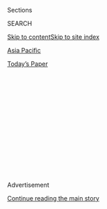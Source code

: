 <div id="app">

<div>

<div>

<div>

<div class="NYTAppHideMasthead css-1q2w90k e1suatyy0">

<div class="section css-ui9rw0 e1suatyy2">

<div class="css-eph4ug er09x8g0">

<div class="css-6n7j50">

</div>

<span class="css-1dv1kvn">Sections</span>

<div class="css-10488qs">

<span class="css-1dv1kvn">SEARCH</span>

</div>

[Skip to content](#site-content)[Skip to site index](#site-index)

</div>

<div id="masthead-section-label" class="css-1wr3we4 eaxe0e00">

[Asia
Pacific](https://www.nytimes3xbfgragh.onion/section/world/asia)

</div>

<div class="css-10698na e1huz5gh0">

</div>

</div>

<div id="masthead-bar-one" class="section hasLinks css-15hmgas e1csuq9d3">

<div class="css-uqyvli e1csuq9d0">

</div>

<div class="css-1uqjmks e1csuq9d1">

</div>

<div class="css-9e9ivx">

[](https://myaccount.nytimes3xbfgragh.onion/auth/login?response_type=cookie&client_id=vi)

</div>

<div class="css-1bvtpon e1csuq9d2">

[Today’s
Paper](https://www.nytimes3xbfgragh.onion/section/todayspaper)

</div>

</div>

</div>

</div>

<div data-aria-hidden="false">

<div id="site-content" data-role="main">

<div>

<div class="css-1aor85t" style="opacity:0.000000001;z-index:-1;visibility:hidden">

<div class="css-1hqnpie">

<div class="css-epjblv">

<span class="css-17xtcya">[Asia
Pacific](/section/world/asia)</span><span class="css-x15j1o">|</span><span class="css-fwqvlz">South
Korea’s Blacklist of Artists Adds to Outrage Over Presidential
Scandal</span>

</div>

<div class="css-k008qs">

<div class="css-1iwv8en">

<span class="css-18z7m18"></span>

<div>

</div>

</div>

<span class="css-1n6z4y">https://nyti.ms/2jzpAdo</span>

<div class="css-1705lsu">

<div class="css-4xjgmj">

<div class="css-4skfbu" data-role="toolbar" data-aria-label="Social Media Share buttons, Save button, and Comments Panel with current comment count" data-testid="share-tools">

  - 
  - 
  - 
  - 
    
    <div class="css-6n7j50">
    
    </div>

  - 

</div>

</div>

</div>

</div>

</div>

</div>

<div class="css-13pd83m">

</div>

<div id="top-wrapper" class="css-1sy8kpn">

<div id="top-slug" class="css-l9onyx">

Advertisement

</div>

[Continue reading the main
story](#after-top)

<div class="ad top-wrapper" style="text-align:center;height:100%;display:block;min-height:250px">

<div id="top" class="place-ad" data-position="top" data-size-key="top">

</div>

</div>

<div id="after-top">

</div>

</div>

<div id="sponsor-wrapper" class="css-1hyfx7x">

<div id="sponsor-slug" class="css-19vbshk">

Supported by

</div>

[Continue reading the main
story](#after-sponsor)

<div id="sponsor" class="ad sponsor-wrapper" style="text-align:center;height:100%;display:block">

</div>

<div id="after-sponsor">

</div>

</div>

<div class="css-1vkm6nb ehdk2mb0">

# South Korea’s Blacklist of Artists Adds to Outrage Over Presidential Scandal

</div>

<div class="css-79elbk" data-testid="photoviewer-wrapper">

<div class="css-z3e15g" data-testid="photoviewer-wrapper-hidden">

</div>

<div class="css-1a48zt4 ehw59r15" data-testid="photoviewer-children">

![<span class="css-16f3y1r e13ogyst0" data-aria-hidden="true">The South
Korean artist Hong Sung-dam in 2014 with his painting depicting
President Park Geun-hye as a scarecrow. Mr. Hong is one of thousands of
artists reportedly blacklisted by Ms. Park’s
government.</span><span class="css-cnj6d5 e1z0qqy90" itemprop="copyrightHolder"><span class="css-1ly73wi e1tej78p0">Credit...</span><span><span>Jean
Chung for The New York
Times</span></span></span>](https://static01.graylady3jvrrxbe.onion/images/2017/01/13/world/13BLACKLIST-1/13BLACKLIST-1-articleLarge.jpg?quality=75&auto=webp&disable=upscale)

</div>

</div>

<div class="css-xt80pu e12qa4dv0">

<div class="css-18e8msd">

<div class="css-vp77d3 epjyd6m0">

<div class="css-1baulvz">

By [<span class="css-1baulvz last-byline" itemprop="name">Choe
Sang-Hun</span>](http://www.nytimes3xbfgragh.onion/by/choe-sang-hun)

</div>

</div>

  - Jan. 12,
    2017

  - 
    
    <div class="css-4xjgmj">
    
    <div class="css-d8bdto" data-role="toolbar" data-aria-label="Social Media Share buttons, Save button, and Comments Panel with current comment count" data-testid="share-tools">
    
      - 
      - 
      - 
      - 
        
        <div class="css-6n7j50">
        
        </div>
    
      - 
    
    </div>
    
    </div>

</div>

</div>

<div class="section meteredContent css-1r7ky0e" name="articleBody" itemprop="articleBody">

<div class="css-1fanzo5 StoryBodyCompanionColumn">

<div class="css-53u6y8">

SEOUL, South Korea — When the South Korean artist Hong Sung-dam produced
a painting that depicted President [Park
Geun-hye](https://www.nytimes3xbfgragh.onion/topic/person/park-geunhye)
as a scarecrow manipulated by evil forces, including her dictator
father, her senior aides discussed how to “punish” Mr. Hong, according
to a diary one of them kept.

Soon after the painting’s completion in August 2014, the retaliation
began as planned in the aide’s diary, which surfaced in November in the
investigation into the corruption scandal that has led to Ms. Park’s
impeachment trial.

First, a pro-government civic group sued Mr. Hong on [charges of
defaming Ms.
Park](https://www.nytimes3xbfgragh.onion/2014/08/31/world/asia/an-artist-is-rebuked-for-casting-south-koreas-leader-in-an-unflattering-light.html).
Then his work was excluded from the Gwangju Biennale, South Korea’s
best-known international arts festival, an act Gwangju’s mayor later
admitted was due to government pressure.

The retaliation did not stop there, Mr. Hong said. “Dozens of
conservative activists showed up in front of my apartment like a goon
squad, shaking my photographs and calling me a ‘Communist painter,’” he
said. “I received death threats on the phone.”

</div>

</div>

<div class="css-1fanzo5 StoryBodyCompanionColumn">

<div class="css-53u6y8">

As it turned out, Mr. Hong was one of thousands of artists reportedly
blacklisted by the government of Ms. Park, whose powers have been
suspended as she faces [an impeachment trial on charges of corruption
and abuse of
power](https://www.nytimes3xbfgragh.onion/2016/12/22/world/asia/south-korea-president-park-impeachment.html).
The blacklist is just one element in the sprawling case that has
infuriated the public and prompted national introspection about South
Korea’s young democracy and its authoritarian past.

On Thursday, three of Ms. Park’s former aides, including one of her
former culture ministers, Kim Jong-deok, were arrested on charges of
blacklisting cultural figures deemed unfriendly and barring them from
government-controlled support programs.

So far, two versions of the blacklist have been reported by the news
media, citing anonymous sources. Officials, including the special
prosecutor in the case, Park Young-soo, have confirmed the existence of
the blacklist but have not released it.

A 2015 version of the list included more than 9,000 people, according to
news reports. The list contained some of South Korea’s most beloved
filmmakers, actors and writers, including the director of “Oldboy,”
[Park Chan-wook](http://www.imdb.com/title/tt0364569/), and the
“Snowpiercer” actor [Song
Kang-ho](http://www.imdb.com/title/tt1706620/?ref_=nv_sr_1).

Officially, Ms. Park has made promoting movies and other cultural
products one of her key priorities. But secretly, her government has
blackballed artists, reviving a practice of past military dictators like
her father, Park Chung-hee, and in so doing has “seriously undermined
the freedom of thought and expression,” the special prosecutor’s office
said.

</div>

</div>

<div class="css-1fanzo5 StoryBodyCompanionColumn">

<div class="css-53u6y8">

The revelations about the cultural blacklist added a new layer of
notoriety to the scandal surrounding Ms. Park, and prosecutors planned
to use the list to help strengthen the impeachment charges against her.

</div>

</div>

<div class="css-79elbk" data-testid="photoviewer-wrapper">

<div class="css-z3e15g" data-testid="photoviewer-wrapper-hidden">

</div>

<div class="css-1a48zt4 ehw59r15" data-testid="photoviewer-children">

![<span class="css-16f3y1r e13ogyst0" data-aria-hidden="true">Life vests
signifying the victims of the 2014 Sewol ferry disaster at a protest
calling for President Park’s resignation in Seoul, South Korea, last
week. After the Busan International Film Festival screened a documentary
that delved into the response to the disaster, the festival lost half of
its government
funding.</span><span class="css-cnj6d5 e1z0qqy90" itemprop="copyrightHolder"><span class="css-1ly73wi e1tej78p0">Credit...</span><span>Kim
Hong-Ji/Reuters</span></span>](https://static01.graylady3jvrrxbe.onion/images/2017/01/13/world/13BLACKLIST-2/13BLACKLIST-2-articleLarge.jpg?quality=75&auto=webp&disable=upscale)

</div>

</div>

<div class="css-1fanzo5 StoryBodyCompanionColumn">

<div class="css-53u6y8">

When the National Assembly [voted to
impeach](https://www.nytimes3xbfgragh.onion/2016/12/09/world/asia/south-korea-president-park-geun-hye-impeached.html)
Ms. Park last month, it accused her of conspiring with her longtime
confidante, Choi Soon-sil, to solicit bribes from businesses and crack
down on uncooperative officials and journalists.

The special prosecutor is investigating whether Ms. Park and Kim
Ki-choon — her former chief of staff, who was depicted as one of the
dark forces in Mr. Hong’s painting — were involved in the blacklisting
of artists.

Both Ms. Park and Mr. Kim, her former chief of staff, have denied
involvement. However, another of Ms. Park’s former culture ministers,
Yoo Jin-ryong, said the list was dictated by the president’s office.

On Monday, the current culture minister, Cho Yoon-sun, said, “I
understand how pained artists must have felt when excluded from
government support just because of their political and ideological
beliefs.”

For many South Koreans, news of the blacklisting of artists reawakened
memories from the nation’s dictatorial past.

</div>

</div>

<div class="css-1fanzo5 StoryBodyCompanionColumn">

<div class="css-53u6y8">

Ms. Park’s father, who ruled South Korea from 1961 to 1979, censored
newspapers and imprisoned dissident writers and publishers. Chun
Doo-hwan, a military dictator during the 1980s, banished a comedian from
TV after people compared the appearances of the two men. (Both were
bald.) Subsequent governments were accused of favoring pro-government
scholars and civic groups when doling out research projects and
subsidies.

Under Ms. Park’s conservative predecessor, Lee Myung-bak, some
celebrities and journalists deemed progressive were barred from
state-controlled broadcasters.

But the latest revelations marked the first time the existence of an
extensive government blacklist was revealed since South Korea moved
toward democracy in the late 1980s.

“It’s an honor to be on the list,” Ko Un, one of South Korea’s
best-known poets, told the broadcaster SBS last month, when it reported
on another version of the list. “This shows how disgusting the
government is.”

Under Ms. Park, whose leadership style is [often compared to her
father’s](http://www.nytimes3xbfgragh.onion/2016/11/12/world/asia/south-korea-park-geun-hye.html),
rumors of a blacklist have been circulating for years.

The rumors intensified after two award-winning theatrical directors were
mysteriously booted from government subsidy programs: one had campaigned
for Ms. Park’s main opponent in the 2012 election; another had produced
a play spoofing Ms. Park and her father.

</div>

</div>

<div class="css-1fanzo5 StoryBodyCompanionColumn">

<div class="css-53u6y8">

And after the organizers of the Busan International Film Festival
screened a documentary that delved into what it called Ms. Park’s
botched response to the [Sewol ferry
disaster](https://www.nytimes3xbfgragh.onion/2014/04/30/world/asia/south-korea-ferry-disaster.html)
in 2014 in which more than 300 people died, the festival lost half of
its government
funding.

<div class="css-79elbk" data-testid="photoviewer-wrapper">

<div class="css-z3e15g" data-testid="photoviewer-wrapper-hidden">

</div>

<div class="css-1a48zt4 ehw59r15" data-testid="photoviewer-children">

<div class="css-zgakxe erfvjey0">

<span class="css-1ly73wi e1tej78p0">Image</span>

<div class="css-zjzyr8">

<div data-testid="lazyimage-container" style="height:511.0444444444444px">

</div>

</div>

</div>

<span class="css-16f3y1r e13ogyst0" data-aria-hidden="true">For many
South Koreans, reports of the blacklisting of artists have reawakened
memories from the nation’s dictatorial past. Park Chung-hee, Ms. Park’s
father, who ruled South Korea from 1961 to 1979, censored newspapers and
imprisoned dissident writers and
publishers.</span><span class="css-cnj6d5 e1z0qqy90" itemprop="copyrightHolder"><span class="css-1ly73wi e1tej78p0">Credit...</span><span>Keystone,
via Getty Images</span></span>

</div>

</div>

Mr. Yoo, the former culture minister, said Mr. Kim, Ms. Park’s chief of
staff at the time, began ordering the culture ministry to blacklist
certain artists in 2013. Last month, a former aide to Ms. Park was
indicted on charges of colluding with her in an attempt to blackmail a
vice chairwoman of CJ, which runs South Korea’s biggest film studio,
into retiring in 2013. The company had angered Ms. Park’s office by
financing a movie about her ideological enemy, the former President Roh
Moo-hyun, Mr. Yoo said in a radio interview last month.

“I thought this kind of thing happened only under the past military
rule,” CJ’s chairman, Sohn Kyung-shik, told a parliamentary hearing last
month.

Mr. Yoo said that an early version of the blacklist he saw in June 2014
included hundreds of artists. Shortly before he was replaced a month
later, Mr. Yoo said he met Ms. Park to warn against the list. (Ms. Park
has denied being warned.)

By 2015, the list had ballooned to include more than 9,000 visual
artists, musicians, actors, film and musical directors, and writers
deemed critical of Ms. Park, particularly those who took aim at her
handling of the ferry disaster or who were suspected of supporting her
rivals, according to the Hankook Ilbo newspaper, which published what it
claimed was the list in October.

Ms. Park’s office zealously pursued her opponents after the ferry
disaster, according to the diary of Kim Young-han, the former
presidential aide who detailed the retaliation against Mr. Hong. The
ferry tragedy is a central motif in Mr. Hong’s painting.

During a meeting of senior presidential aides in 2014, Mr. Kim, Ms.
Park’s chief of staff at the time, called for a “combative response to
leftists in the cultural and art circles” and ordered the aides to
“discover their networks,” according to the diary. He compared
progressive teachers and journalists “to poisonous mushrooms.” The diary
also recorded instructions to punish artists who satirized Ms. Park,
conduct a “loyalty check” of senior government officials, “intimidate”
courts of law and “induce” scholars to write pro-government newspaper
columns.

</div>

</div>

<div class="css-1fanzo5 StoryBodyCompanionColumn">

<div class="css-53u6y8">

“Make them afraid to challenge the president,” Mr. Kim was quoted as
saying in a diary entry dated July 4, 2014.

He has denied giving such an order and said that the diary did not
faithfully record what was actually discussed during the aides’
meetings.

The author of the diary, Kim Young-han, died in August, but prosecutors
said they found it useful in building their case against Ms. Park.

Mr. Hong, the painter, said that for poor artists, being cut off from
travel and other government support programs could be crushing.

In 2015, Mr. Hong was invited to show his painting at a Berlin arts
festival. But no domestic logistics company would transport the work for
fear of government retaliation. Mr. Hong had to travel alone and
hurriedly repaint a copy of the original in Berlin. He also suspected
the government was behind a tax audit of his wife’s clinic last year.

“It makes me shudder that Park Geun-hye and her cronies tried to tame
artists by holding back a pittance of government support while they
themselves pocket millions,” Mr. Hong said. “They showed how depraved
political power can be.”

</div>

</div>

</div>

<div>

</div>

<div>

</div>

<div>

</div>

<div>

<div id="bottom-wrapper" class="css-1ede5it">

<div id="bottom-slug" class="css-l9onyx">

Advertisement

</div>

[Continue reading the main
story](#after-bottom)

<div id="bottom" class="ad bottom-wrapper" style="text-align:center;height:100%;display:block;min-height:90px">

</div>

<div id="after-bottom">

</div>

</div>

</div>

</div>

</div>

## Site Index

<div>

</div>

## Site Information Navigation

  - [© <span>2020</span> <span>The New York Times
    Company</span>](https://help.nytimes3xbfgragh.onion/hc/en-us/articles/115014792127-Copyright-notice)

<!-- end list -->

  - [NYTCo](https://www.nytco.com/)
  - [Contact
    Us](https://help.nytimes3xbfgragh.onion/hc/en-us/articles/115015385887-Contact-Us)
  - [Work with us](https://www.nytco.com/careers/)
  - [Advertise](https://nytmediakit.com/)
  - [T Brand Studio](http://www.tbrandstudio.com/)
  - [Your Ad
    Choices](https://www.nytimes3xbfgragh.onion/privacy/cookie-policy#how-do-i-manage-trackers)
  - [Privacy](https://www.nytimes3xbfgragh.onion/privacy)
  - [Terms of
    Service](https://help.nytimes3xbfgragh.onion/hc/en-us/articles/115014893428-Terms-of-service)
  - [Terms of
    Sale](https://help.nytimes3xbfgragh.onion/hc/en-us/articles/115014893968-Terms-of-sale)
  - [Site
    Map](https://spiderbites.nytimes3xbfgragh.onion)
  - [Help](https://help.nytimes3xbfgragh.onion/hc/en-us)
  - [Subscriptions](https://www.nytimes3xbfgragh.onion/subscription?campaignId=37WXW)

</div>

</div>

</div>

</div>
